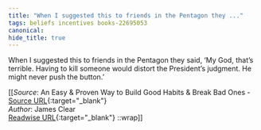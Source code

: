```yaml
---
title: "When I suggested this to friends in the Pentagon they ..."
tags: beliefs incentives books-22695053
canonical: 
hide_title: true
---
```


When I suggested this to friends in the Pentagon they said, ‘My God, that’s terrible. Having to kill someone would distort the President’s judgment. He might never push the button.’


[[_Source_: An Easy & Proven Way to Build Good Habits & Break Bad Ones - [Source URL](){:target="_blank"}<br>
_Author_: James Clear<br>
[Readwise URL](https://readwise.io/open/446271377){:target="_blank"}
::wrap]]